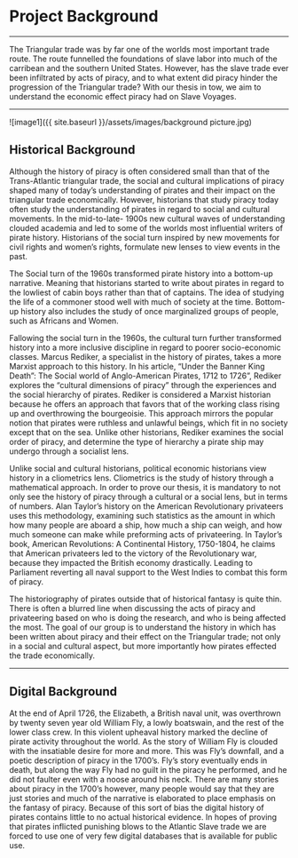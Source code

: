 # Project Background

---

The Triangular trade was by far one of the worlds most important trade route. The route funnelled the foundations of slave labor into much of the carribean and the southern United States. However, has the slave trade ever been infiltrated by acts of piracy, and to what extent did piracy hinder the progression of the Triangular trade? With our thesis in tow, we aim to understand the economic effect piracy had on Slave Voyages.


---

![image1]({{ site.baseurl }}/assets/images/background picture.jpg)

## Historical Background

Although the history of piracy is often considered small than that of the Trans-Atlantic triangular trade, the social and cultural implications of piracy shaped many of today’s understanding of pirates and their impact on the triangular trade economically. However, historians that study piracy today often study the understanding of pirates in regard to social and cultural movements. In the mid-to-late- 1900s new cultural waves of understanding clouded academia and led to some of the worlds most influential writers of pirate history. Historians of the social turn inspired by new movements for civil rights and women’s rights, formulate new lenses to view events in the past.

The Social turn of the 1960s transformed pirate history into a bottom-up narrative. Meaning that historians started to write about pirates in regard to the lowliest of cabin boys rather than that of captains. The idea of studying the life of a commoner stood well with much of society at the time. Bottom-up history also includes the study of once marginalized groups of people, such as Africans and Women. 

Fallowing the social turn in the 1960s, the cultural turn further transformed history into a more inclusive discipline in regard to poorer socio-economic classes. Marcus Rediker, a specialist in the history of pirates, takes a more Marxist approach to this history. In his article, “Under the Banner King Death”: The Social world of Anglo-American Pirates, 1712 to 1726”, Rediker explores the “cultural dimensions of piracy” through the experiences and the social hierarchy of pirates. Rediker is considered a Marxist historian because he offers an approach that favors that of the working class rising up and overthrowing the bourgeoisie. This approach mirrors the popular notion that pirates were ruthless and unlawful beings, which fit in no society except that on the sea. Unlike other historians, Rediker examines the social order of piracy, and determine the type of hierarchy a pirate ship may undergo through a socialist lens.

Unlike social and cultural historians, political economic historians view history in a cliometrics lens. Cliometrics is the study of history through a mathematical approach. In order to prove our thesis, it is mandatory to not only see the history of piracy through a cultural or a social lens, but in terms of numbers. Alan Taylor’s history on the American Revolutionary privateers uses this methodology, examining such statistics as the amount in which how many people are aboard a ship, how much a ship can weigh, and how much someone can make while preforming acts of privateering. In Taylor’s book, American Revolutions: A Continental History, 1750-1804, he claims that American privateers led to the victory of the Revolutionary war, because they impacted the British economy drastically. Leading to Parliament reverting all naval support to the West Indies to combat this form of piracy.

The historiography of pirates outside that of historical fantasy is quite thin. There is often a blurred line when discussing the acts of piracy and privateering based on who is doing the research, and who is being affected the most. The goal of our group is to understand the history in which has been written about piracy and their effect on the Triangular trade; not only in a social and cultural aspect, but more importantly how pirates effected the trade economically.

---

## Digital Background

At the end of April 1726, the Elizabeth, a British naval unit, was overthrown by twenty seven year old William Fly, a lowly boatswain, and the rest of the lower class crew. In this violent upheaval history marked the decline of pirate activity throughout the world. As the story of William Fly is clouded with the insatiable desire for more and more. This was Fly’s downfall, and a poetic description of piracy in the 1700’s. Fly’s story eventually ends in death, but along the way Fly had no guilt in the piracy he performed, and he did not faulter even with a noose around his neck.  There are many stories about piracy in the 1700’s however, many people would say that they are just stories and much of the narrative is elaborated to place emphasis on the fantasy of piracy.  Because of this sort of bias the digital history of pirates contains little to no actual historical evidence. In hopes of proving that pirates inflicted punishing blows to the Atlantic Slave trade we are forced to use one of very few digital databases that is available for public use. 
